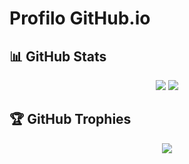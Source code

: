 # Profilo GitHub.io


## 📊 GitHub Stats

<p align="center">
<img src="https://github-readme-stats.vercel.app/api?username=angelodotnet&theme=default&hide_border=false&include_all_commits=true&count_private=true" />
<img src="https://github-readme-streak-stats.herokuapp.com/?user=angelodotnet&theme=default&hide_border=false" />
</p>


## 🏆 GitHub Trophies
<p align="center" style="witdh:100%">
  <img src="https://github-profile-trophy.vercel.app/?username=angelodotnet&theme=default&no-frame=false&no-bg=false&margin-w=4&row=1" />
</p>

